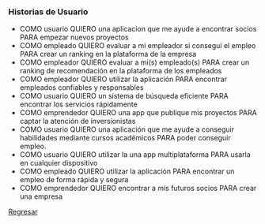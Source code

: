 ### Historias de Usuario
* COMO usuario QUIERO una aplicacion que me ayude a encontrar socios PARA empezar nuevos proyectos
* COMO empleado QUIERO evaluar a mi empleador si conseguí el empleo PARA crear un ranking en la plataforma de la empresa
* COMO empleador QUIERO evaluar a mi(s) empleado(s) PARA crear un ranking de recomendación en la plataforma de los empleados
* COMO empleador QUIERO utilizar la aplicación PARA encontrar empleados confiables y responsables
* COMO usuario QUIERO un sistema de búsqueda eficiente PARA encontrar los servicios rápidamente
* COMO emprendedor QUIERO una app que publique mis proyectos PARA captar la atención de inversionistas
* COMO usuario QUIERO una aplicación que me ayude a conseguir habilidades mediante cursos académicos PARA poder conseguir empleo.
* COMO usuario QUIERO utilizar la una app multiplataforma PARA usarla en cualquier dispositivo
* COMO empleado QUIERO utilizar la aplicación PARA encontrar un empleo de forma rápida y segura
* COMO emprendedor QUIERO encontrar a mis futuros socios PARA crear una empresa


[Regresar](..)